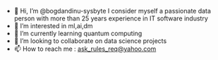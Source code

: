 - 👋 Hi, I’m @bogdandinu-sysbyte I consider myself a passionate data person with  more than 25 years experience in IT software industry 
- 👀 I’m interested in ml,ai,dm
- 🌱 I’m currently learning quantum computing
- 💞️ I’m looking to collaborate on data science projects
- 📫 How to reach me : ask_rules_req@yahoo.com

<!---
bogdandinu-sysbyte/bogdandinu-sysbyte is a ✨ special ✨ repository because its `README.md` (this file) appears on your GitHub profile.
You can click the Preview link to take a look at your changes.
--->
